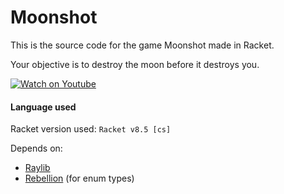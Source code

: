 # Moonshot

This is the source code for the game Moonshot made in Racket.

Your objective is to destroy the moon before it destroys you.

[![Watch on Youtube](https://img.youtube.com/vi/-WkSSbbO8tk/0.jpg)](https://www.youtube.com/watch?v=-WkSSbbO8tk)

#### Language used

Racket version used: `Racket v8.5 [cs]`

Depends on:
* [Raylib](https://raylib.com)
* [Rebellion](https://github.com/jackfirth/rebellion) (for enum types)
